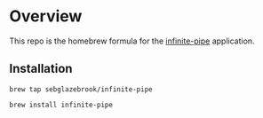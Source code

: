 # Overview

This repo is the homebrew formula for the [infinite-pipe](https://github.com/sebglazebrook/infinite-pipe) application.

## Installation

```
brew tap sebglazebrook/infinite-pipe

brew install infinite-pipe
```

